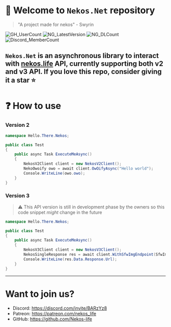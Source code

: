 ﻿# :tada: Welcome to `Nekos.Net` repository

> "A project made for nekos" - Swyrin

![GH_UserCount](https://badgen.net/github/dependents-repo/Swyreee/Nekos.Net)
![NG_LatestVersion](https://badgen.net/nuget/v/Nekos.Net/latest)
![NG_DLCount](https://badgen.net/nuget/dt/Nekos.Net)
![Discord_MemberCount](https://badgen.net/discord/members/BARzYz8)

`Nekos.Net` is an asynchronous library to interact with [nekos.life](https://nekos.life) API, currently
supporting both v2 and v3 API. If you love this repo, consider giving it a star :star:
-------------------------------------------------------------------------------------------------
# :question: How to use
### Version 2
```c#
namespace Hello.There.Nekos;

public class Test
{
    public async Task ExecuteMeAsync()
    {
        NekosV2Client client = new NekosV2Client();
        NekoOwoify owo = await client.OwOifyAsync("Hello world");
        Console.WriteLine(owo.owo);
    }
}
```
### Version 3
> :warning: This API version is still in development phase by the owners so this code snippet *might* change in the future
```c#
namespace Hello.There.Nekos;

public class Test
{
    public async Task ExecuteMeAsync()
    {
        NekosV3Client client = new NekosV3Client();
        NekosSingleResponse res = await client.WithSfwImgEndpoint(SfwImgEndpoint.Neko).GetSingle();
        Console.WriteLine(res.Data.Response.Url);
    }
}
```
-------------------------------------------------------------------------------------------------
# Want to join us?
- Discord: https://discord.com/invite/BARzYz8
- Patreon: https://patreon.com/nekos_life
- GitHub: https://github.com/Nekos-life